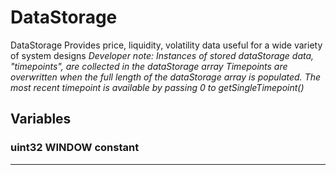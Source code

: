 

# DataStorage

DataStorage
Provides price, liquidity, volatility data useful for a wide variety of system designs
*Developer note: Instances of stored dataStorage data, &quot;timepoints&quot;, are collected in the dataStorage array
Timepoints are overwritten when the full length of the dataStorage array is populated.
The most recent timepoint is available by passing 0 to getSingleTimepoint()*



## Variables
### uint32 WINDOW constant






---


